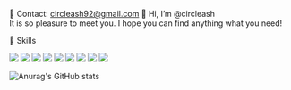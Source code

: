 📧 Contact: circleash92@gmail.com
👋 Hi, I’m @circleash<br>
It is so pleasure to meet you. I hope you can find anything what you need!

:blue_book: Skills

<img src="https://img.shields.io/badge/Java-007396?style=for-the-badge&logo=Java&logoColor=white"/> <img src="https://img.shields.io/badge/HTML5-E34F26?style=for-the-badge&logo=HTML5&logoColor=white"/> <img src="https://img.shields.io/badge/jQuery-0769AD?style=for-the-badge&logo=jQuery&logoColor=white"/> <img src="https://img.shields.io/badge/JavaScript-F7DF1E?style=for-the-badge&logo=JavaScript&logoColor=white"/> <img src="https://img.shields.io/badge/CSS3-1572B6?style=for-the-badge&logo=CSS3&logoColor=white"/> <img src="https://img.shields.io/badge/Spring-6DB33F?style=for-the-badge&logo=Spring&logoColor=white"/> 
<img src="https://img.shields.io/badge/Eclipse-2C2255?style=for-the-badge&logo=Eclipse&logoColor=white"/> <img src="https://img.shields.io/badge/MySQL-4479A1?style=for-the-badge&logo=MySQL&logoColor=white"/> <img src="https://img.shields.io/badge/AWS-232F3E?style=for-the-badge&logo=amazonaws&logoColor=white"/>

![Anurag's GitHub stats](https://github-readme-stats.vercel.app/api?username=circleash&show_icons=true&theme=radical)


<!---
circleash/circleash is a ✨ special ✨ repository because its `README.md` (this file) appears on your GitHub profile.
You can click the Preview link to take a look at your changes.
--->
